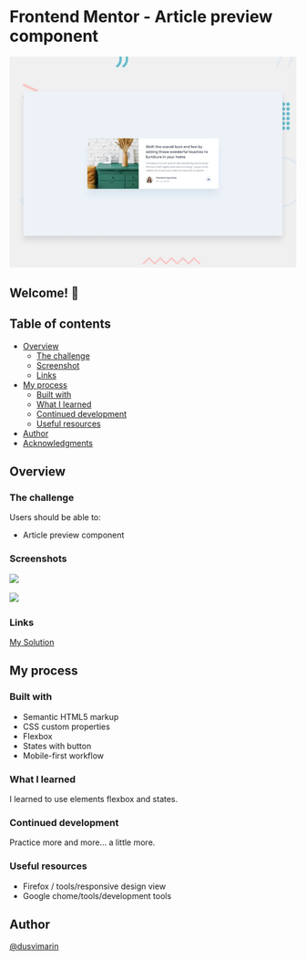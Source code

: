 # Frontend Mentor - Article preview component

![Design preview for the Article preview component coding challenge](./design/desktop-preview.jpg)

## Welcome! 👋

## Table of contents

- [Overview](#overview)
  - [The challenge](#the-challenge)
  - [Screenshot](#screenshot)
  - [Links](#links)
- [My process](#my-process)
  - [Built with](#built-with)
  - [What I learned](#what-i-learned)
  - [Continued development](#continued-development)
  - [Useful resources](#useful-resources)
- [Author](#author)
- [Acknowledgments](#acknowledgments)

## Overview

### The challenge

Users should be able to:

- Article preview component

### Screenshots

![](https://github.com/dusvimarin/FEM-article-preview-component-master/blob/main/screenshots/desktop.png)

![](https://github.com/dusvimarin/FEM-article-preview-component-master/blob/main/screenshots/mobile.png)




### Links

[My Solution](https://dusvimarin.github.io/FEM-article-preview-component-master)


## My process

### Built with

- Semantic HTML5 markup
- CSS custom properties
- Flexbox
- States with button
- Mobile-first workflow

### What I learned

I learned to use elements flexbox and states.

### Continued development

 Practice more and more... a little more.

### Useful resources

- Firefox / tools/responsive design view
- Google chome/tools/development tools

## Author
[@dusvimarin](https://github.com/dusvimarin)

